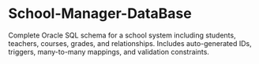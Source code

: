 # School-Manager-DataBase
Complete Oracle SQL schema for a school system including students, teachers, courses, grades, and relationships. Includes auto-generated IDs, triggers, many-to-many mappings, and validation constraints.
